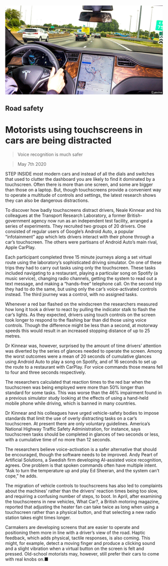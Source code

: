 ![](./images/20200509_STP502.jpg)

## Road safety

# Motorists using touchscreens in cars are being distracted

> Voice recognition is much safer

> May 7th 2020

STEP INSIDE most modern cars and instead of all the dials and switches that used to clutter the dashboard you are likely to find it dominated by a touchscreen. Often there is more than one screen, and some are bigger than those on a laptop. But, though touchscreens provide a convenient way to operate a multitude of controls and settings, the latest research shows they can also be dangerous distractions.

To discover how badly touchscreens distract drivers, Neale Kinnear and his colleagues at the Transport Research Laboratory, a former British-government agency now run as an independent test facility, arranged a series of experiments. They recruited two groups of 20 drivers. One consisted of regular users of Google’s Android Auto, a popular “infotainment” app which lets drivers interact with their phone through a car’s touchscreen. The others were partisans of Android Auto’s main rival, Apple CarPlay.

Each participant completed three 15 minute journeys along a set virtual route using the laboratory’s sophisticated driving simulator. On one of these trips they had to carry out tasks using only the touchscreen. These tasks included navigating to a restaurant, playing a particular song on Spotify (a music service), changing radio channels, getting the system to read out a text message, and making a “hands-free” telephone call. On the second trip they had to do the same, but using only the car’s voice-activated controls instead. The third journey was a control, with no assigned tasks.

Whenever a red bar flashed on the windscreen the researchers measured how long it took a driver to react by pulling the indicator stalk to flash the car’s lights. As they expected, drivers using touch controls on the screen took longer to respond to the flashing bar than did those using voice controls. Though the difference might be less than a second, at motorway speeds this would result in an increased stopping distance of up to 25 metres.

Dr Kinnear was, however, surprised by the amount of time drivers’ attention was diverted by the series of glances needed to operate the screen. Among the worst outcomes were a mean of 20 seconds of cumulative glances using Android Auto to play a song on Spotify, and of 16 seconds to set up the route to a restaurant with CarPlay. For voice commands those means fell to four and three seconds respectively.

The researchers calculated that reaction times to the red bar when the touchscreen was being employed were more than 50% longer than standard for some tasks. This was worse than the 46% impairment found in a previous simulator study looking at the effects of using a hand-held mobile phone while driving, which is banned in many countries.

Dr Kinnear and his colleagues have urged vehicle-safety bodies to impose standards that limit the use of overly distracting tasks on a car’s touchscreen. At present there are only voluntary guidelines. America’s National Highway Traffic Safety Administration, for instance, says touchscreen tasks should be completed in glances of two seconds or less, with a cumulative time of no more than 12 seconds.

The researchers believe voice-activation is a safer alternative that should be encouraged, though the software needs to be improved. Andy Peart of Artificial Solutions, a Swedish firm developing AI-assisted voice recognition, agrees. One problem is that spoken commands often have multiple intent. “Ask to turn the temperature up and play Ed Sheeran, and the system can’t cope,” he adds.

The migration of vehicle controls to touchscreens has also led to complaints about the machines’ rather than the drivers’ reaction times being too slow, and requiring a confusing number of steps, to boot. In April, after examining the touchscreens in new vehicles, What Car?, a British motoring magazine, reported that adjusting the heater fan can take twice as long when using a touchscreen rather than a physical button, and that selecting a new radio station takes eight times longer.

Carmakers are developing screens that are easier to operate and positioning them more in line with a driver’s view of the road. Haptic feedback, which adds physical, tactile responses, is also coming. This might, for example, detect a moving finger and produce a clicking sound and a slight vibration when a virtual button on the screen is felt and pressed. Old-school motorists may, however, still prefer their cars to come with real knobs on.■